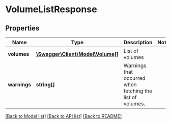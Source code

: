 # VolumeListResponse

## Properties
Name | Type | Description | Notes
------------ | ------------- | ------------- | -------------
**volumes** | [**\Swagger\Client\Model\Volume[]**](Volume.md) | List of volumes | 
**warnings** | **string[]** | Warnings that occurred when fetching the list of volumes. | 

[[Back to Model list]](../README.md#documentation-for-models) [[Back to API list]](../README.md#documentation-for-api-endpoints) [[Back to README]](../README.md)


